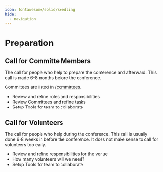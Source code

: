```yaml
---
icon: fontawesome/solid/seedling
hide:
  - navigation
---
```

# Preparation

## Call for Committe Members

The call for people who help to prepare the conference and afterward.
This call is made 6-8 months before the conference.

Committees are listed in [/committees](committees/index.md).

- Review and refine roles and responsibilities
- Review Committees and refine tasks
- Setup Tools for team to collaborate

## Call for Volunteers
The call for people who help during the conference. 
This call is usually done 6-8 weeks in before the conference.
It does not make sense to call for volunteers too early.

- Review and refine responsibilities for the venue
- How many volunteers will we need?
- Setup Tools for team to collaborate
